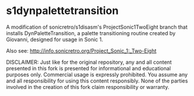 s1dynpalettetransition
============

A modification of sonicretro/s1disasm's ProjectSonic1TwoEight branch that installs DynPaletteTransition, a palette transitioning routine created by Giovanni, designed for usage in Sonic 1.

Also see: http://info.sonicretro.org/Project_Sonic_1:_Two-Eight

DISCLAIMER:
Just like for the original repository, any and all content presented in this fork is presented for informational and educational purposes only.
Commercial usage is expressly prohibited.
You assume any and all responsibility for using this content responsibly. None of the parties involved in the creation of this fork claim responsibility or warranty.
